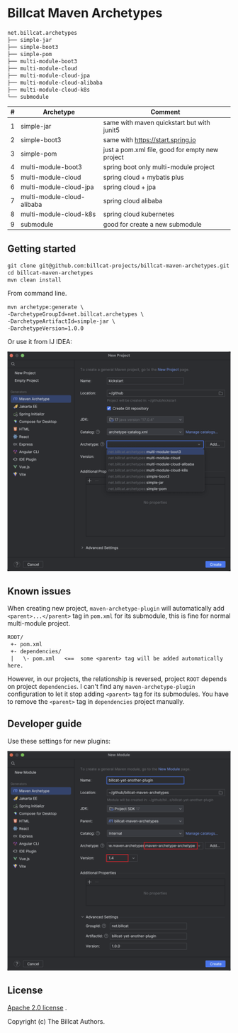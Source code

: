 # Billcat Maven Archetypes

```
net.billcat.archetypes
├── simple-jar
├── simple-boot3
├── simple-pom
├── multi-module-boot3
├── multi-module-cloud
├── multi-module-cloud-jpa
├── multi-module-cloud-alibaba
├── multi-module-cloud-k8s
└── submodule
```

| # | Archetype                  | Comment                                         |
|---|----------------------------|-------------------------------------------------|
| 1 | simple-jar                 | same with maven quickstart but with junit5      |
| 2 | simple-boot3               | same with https://start.spring.io               |
| 3 | simple-pom                 | just a pom.xml file, good for empty new project |
| 4 | multi-module-boot3         | spring boot only multi-module project           |
| 5 | multi-module-cloud         | spring cloud + mybatis plus                     |
| 6 | multi-module-cloud-jpa     | spring cloud + jpa                              |
| 7 | multi-module-cloud-alibaba | spring cloud alibaba                            |
| 8 | multi-module-cloud-k8s     | spring cloud kubernetes                         |
| 9 | submodule                  | good for create a new submodule                 |


## Getting started

```shell
git clone git@github.com:billcat-projects/billcat-maven-archetypes.git
cd billcat-maven-archetypes
mvn clean install
```

From command line.

```shell
mvn archetype:generate \
-DarchetypeGroupId=net.billcat.archetypes \
-DarchetypeArtifactId=simple-jar \
-DarchetypeVersion=1.0.0
```
Or use it from IJ IDEA:

![screenshot](./doc/assets/screenshot.png)

## Known issues

When creating new project, `maven-archetype-plugin` will automatically add `<parent>...</parent>` tag in `pom.xml` for its submodule, this is fine for normal multi-module project.

```
ROOT/
 +- pom.xml
 +- dependencies/
 |   \- pom.xml   <==  some <parent> tag will be added automatically here.
 ```

However, in our projects, the relationship is reversed, project `ROOT` depends on project `dependencies`. I can't find any `maven-archetype-plugin` configuration to let it stop adding `<parent>` tag for its submodules. You have to remove the `<parent>` tag in `dependencies` project manually.

## Developer guide

Use these settings for new plugins:

![Developer guide](./doc/assets/developer-guide.png)

## License

[Apache 2.0 license](https://www.apache.org/licenses/LICENSE-2.0.html) .

Copyright (c) The Billcat Authors. 
